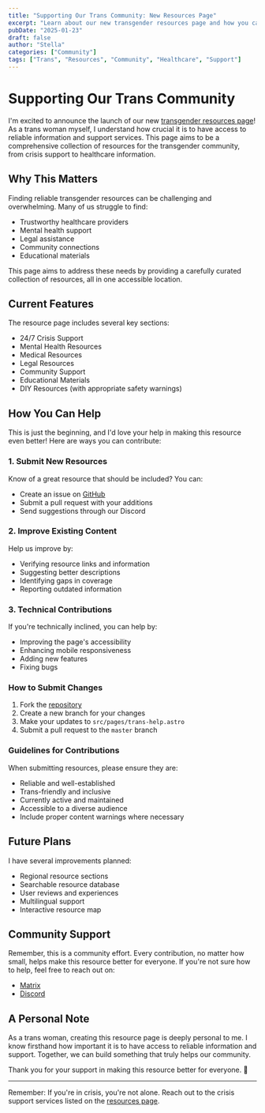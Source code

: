 ```yaml
---
title: "Supporting Our Trans Community: New Resources Page"
excerpt: "Learn about our new transgender resources page and how you can help make it even better."
pubDate: "2025-01-23"
draft: false
author: "Stella"
categories: ["Community"]
tags: ["Trans", "Resources", "Community", "Healthcare", "Support"]
---
```


# Supporting Our Trans Community

I'm excited to announce the launch of our new [transgender resources page](/trans-help)! As a trans woman myself, I understand how crucial it is to have access to reliable information and support services. This page aims to be a comprehensive collection of resources for the transgender community, from crisis support to healthcare information.

## Why This Matters

Finding reliable transgender resources can be challenging and overwhelming. Many of us struggle to find:
- Trustworthy healthcare providers
- Mental health support
- Legal assistance
- Community connections
- Educational materials

This page aims to address these needs by providing a carefully curated collection of resources, all in one accessible location.

## Current Features

The resource page includes several key sections:
- 24/7 Crisis Support
- Mental Health Resources
- Medical Resources
- Legal Resources
- Community Support
- Educational Materials
- DIY Resources (with appropriate safety warnings)

## How You Can Help

This is just the beginning, and I'd love your help in making this resource even better! Here are ways you can contribute:

### 1. Submit New Resources

Know of a great resource that should be included? You can:
- Create an issue on [GitHub](https://github.com/chocoOnEstrogen/choco.rip/issues/new)
- Submit a pull request with your additions
- Send suggestions through our Discord

### 2. Improve Existing Content

Help us improve by:
- Verifying resource links and information
- Suggesting better descriptions
- Identifying gaps in coverage
- Reporting outdated information

### 3. Technical Contributions

If you're technically inclined, you can help by:
- Improving the page's accessibility
- Enhancing mobile responsiveness
- Adding new features
- Fixing bugs

### How to Submit Changes

1. Fork the [repository](https://github.com/chocoOnEstrogen/choco.rip)
2. Create a new branch for your changes
3. Make your updates to `src/pages/trans-help.astro`
4. Submit a pull request to the `master` branch

### Guidelines for Contributions

When submitting resources, please ensure they are:
- Reliable and well-established
- Trans-friendly and inclusive
- Currently active and maintained
- Accessible to a diverse audience
- Include proper content warnings where necessary

## Future Plans

I have several improvements planned:
- Regional resource sections
- Searchable resource database
- User reviews and experiences
- Multilingual support
- Interactive resource map

## Community Support

Remember, this is a community effort. Every contribution, no matter how small, helps make this resource better for everyone. If you're not sure how to help, feel free to reach out on:
- [Matrix](https://matrix.to/#/@puppy_choco:matrix.org)
- [Discord](https://discord.com/users/1248626823638552701)

## A Personal Note

As a trans woman, creating this resource page is deeply personal to me. I know firsthand how important it is to have access to reliable information and support. Together, we can build something that truly helps our community.

Thank you for your support in making this resource better for everyone. 💜

---

Remember: If you're in crisis, you're not alone. Reach out to the crisis support services listed on the [resources page](/trans-help). 